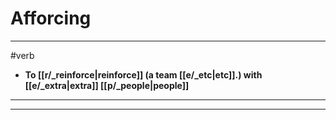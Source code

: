 # Afforcing
---
#verb
- **To [[r/_reinforce|reinforce]] (a team [[e/_etc|etc]].) with [[e/_extra|extra]] [[p/_people|people]]**
---
---
